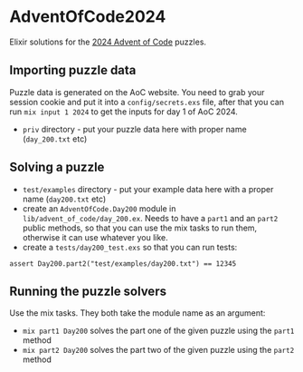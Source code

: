 # AdventOfCode2024

Elixir solutions for the [2024 Advent of Code](https://adventofcode.com/2024) puzzles.

## Importing puzzle data

Puzzle data is generated on the AoC website. You need to grab your session cookie and put it into a `config/secrets.exs` file, after that you can run `mix input 1 2024` to get the inputs for day 1 of AoC 2024.

- `priv` directory - put your puzzle data here with proper name (`day_200.txt` etc)

## Solving a puzzle

- `test/examples` directory - put your example data here with a proper name (`day200.txt` etc)
- create an `AdventOfCode.Day200` module in `lib/advent_of_code/day_200.ex`. Needs to have a `part1` and an `part2` public methods, so that you can use the mix tasks to run them, otherwise it can use whatever you like.
- create a `tests/day200_test.exs` so that you can run tests: 

```assert Day200.part2("test/examples/day200.txt") == 12345```

## Running the puzzle solvers

Use the mix tasks. They both take the module name as an argument:

- `mix part1 Day200` solves the part one of the given puzzle using the `part1` method
- `mix part2 Day200` solves the part two of the given puzzle using the `part2` method
